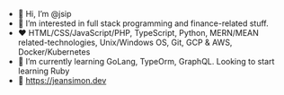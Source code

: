 - 👋 Hi, I’m @jsip
- 👀 I’m interested in full stack programming and finance-related stuff.
- ❤  HTML/CSS/JavaScript/PHP, TypeScript, Python, MERN/MEAN related-technologies, Unix/Windows OS, Git, GCP & AWS, Docker/Kubernetes
- 🌱 I’m currently learning GoLang, TypeOrm, GraphQL. Looking to start learning Ruby
- 🔗 https://jeansimon.dev

<!---
jsip/jsip is a ✨ special ✨ repository because its `README.md` (this file) appears on your GitHub profile.
You can click the Preview link to take a look at your changes.
--->
